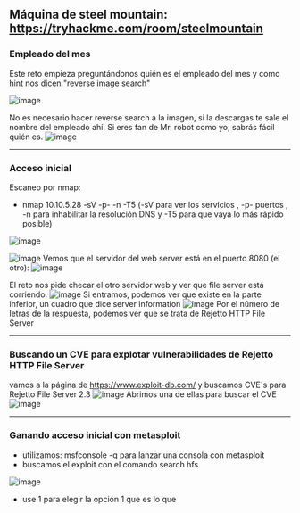 ## Máquina de steel mountain: https://tryhackme.com/room/steelmountain 

### Empleado del mes

Este reto empieza preguntándonos quién es el empleado del mes y como hint nos dicen "reverse image search"

![image](https://user-images.githubusercontent.com/44788583/149637303-95fa8b47-d68b-4b10-9a33-d85a3caab33b.png)

No es necesario hacer reverse search a la imagen, si la descargas te sale el nombre del empleado ahí. Si eres fan de Mr. robot como yo, sabrás fácil quién es.
![image](https://user-images.githubusercontent.com/44788583/149637576-e5b0c3b1-a9f5-42ad-8024-f00d945aa170.png)

-----

### Acceso inicial

Escaneo por nmap:
- nmap 10.10.5.28 -sV -p- -n -T5 (-sV para ver los servicios , -p- puertos , -n para inhabilitar la resolución DNS y -T5 para que vaya lo más rápido posible)

![image](https://user-images.githubusercontent.com/44788583/149639672-7a066343-5d2f-4b35-8836-8bb78a01b010.png)

![image](https://user-images.githubusercontent.com/44788583/149639906-a0d7e639-e4d4-43a8-a477-3183792e4e81.png)
Vemos que el  servidor del web server está en el puerto 8080 (el otro): 
![image](https://user-images.githubusercontent.com/44788583/149639735-d03eafe1-fa6a-438e-bc56-e1bb9ac0822c.png)

El reto nos pide checar el otro servidor web y ver que file server está corriendo.
![image](https://user-images.githubusercontent.com/44788583/149642323-5a510e71-8160-4b3b-9755-cbc7e63568bc.png)
Si entramos, podemos ver que existe en la parte inferior, un cuadro que dice server information
![image](https://user-images.githubusercontent.com/44788583/149642334-a5aa2f7e-01dd-4118-aa3a-0dc22b5b90f2.png)
Por el número de letras de la respuesta, podemos ver que se trata de Rejetto HTTP File Server

----

### Buscando un CVE para explotar vulnerabilidades de Rejetto HTTP File Server
vamos a la página de https://www.exploit-db.com/ y buscamos CVE´s para Rejetto File Server 2.3
![image](https://user-images.githubusercontent.com/44788583/149642434-0f0a8527-0a46-4b69-b15f-197f60269e1d.png)
Abrimos una de ellas para buscar el CVE
![image](https://user-images.githubusercontent.com/44788583/149642570-e3137c3f-fbe7-4c81-ba8c-abbd3483baf0.png)

------

### Ganando acceso inicial con metasploit

- utilizamos: msfconsole -q para lanzar una consola con metasploit
- buscamos el exploit con el comando search hfs

![image](https://user-images.githubusercontent.com/44788583/149647575-a38e5561-022a-4e55-ae90-5b55e97db98c.png)

- use 1 para elegir la opción 1 que es lo que 

